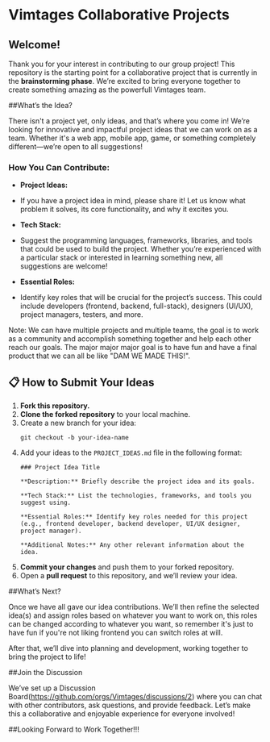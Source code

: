# Vimtages Collaborative Projects

## Welcome!

Thank you for your interest in contributing to our group project! This repository is the starting point for a collaborative project that is currently in the **brainstorming phase**. We’re excited to bring everyone together to create something amazing as the powerfull Vimtages team.

##What’s the Idea?

There isn't a project yet, only ideas, and that’s where you come in! We’re looking for innovative and impactful project ideas that we can work on as a team. Whether it's a web app, mobile app, game, or something completely different—we’re open to all suggestions!

### How You Can Contribute:

- **Project Ideas:**
- If you have a project idea in mind, please share it! Let us know what problem it solves, its core functionality, and why it excites you.


- **Tech Stack:**
-  Suggest the programming languages, frameworks, libraries, and tools that could be used to build the project. Whether you’re experienced with a particular stack or interested in learning something new, all suggestions are welcome!

- **Essential Roles:**
- Identify key roles that will be crucial for the project’s success. This could include developers (frontend, backend, full-stack), designers (UI/UX), project managers, testers, and more.

Note: We can have multiple projects and multiple teams, the goal is to work as a community and accomplish something together and help each other reach our goals. The major major major goal is to have fun and have a final product that we can all be like "DAM WE MADE THIS!".

## 📋 How to Submit Your Ideas

1. **Fork this repository.**
2. **Clone the forked repository** to your local machine.
3. Create a new branch for your idea:
   ```
   git checkout -b your-idea-name
   ```
4. Add your ideas to the `PROJECT_IDEAS.md` file in the following format:
   ```
   ### Project Idea Title

   **Description:** Briefly describe the project idea and its goals.

   **Tech Stack:** List the technologies, frameworks, and tools you suggest using.

   **Essential Roles:** Identify key roles needed for this project (e.g., frontend developer, backend developer, UI/UX designer, project manager).

   **Additional Notes:** Any other relevant information about the idea.
   ```
5. **Commit your changes** and push them to your forked repository.
6. Open a **pull request** to this repository, and we’ll review your idea.

##What’s Next?

Once we have all gave our idea contributions. We’ll then refine the selected idea(s) and assign roles based on whatever you want to work on, this roles can be changed according to whatever you want, so remember it's just to have fun if you're not liking frontend you can switch roles at will. 

After that, we’ll dive into planning and development, working together to bring the project to life!

##Join the Discussion

We’ve set up a Discussion Board(https://github.com/orgs/Vimtages/discussions/2) where you can chat with other contributors, ask questions, and provide feedback. Let’s make this a collaborative and enjoyable experience for everyone involved!

##Looking Forward to Work Together!!!
